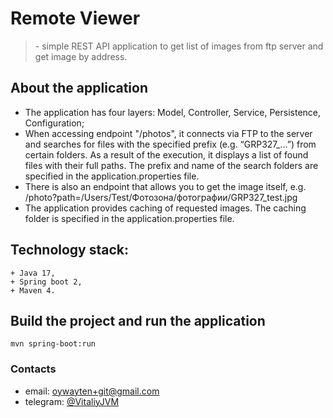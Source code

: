 # Remote Viewer
> \- simple REST API application to get list of images from ftp server and get image by address.

## About the application
+ The application has four layers: Model, Controller, Service, Persistence, Configuration;
+ When accessing endpoint "/photos", it connects via FTP to the server and searches for files with the specified prefix (e.g. “GRP327_…”) from certain folders. As a result of the execution, it displays a list of found files with their full paths. The prefix and name of the search folders are specified in the application.properties file.
+ There is also an endpoint that allows you to get the image itself, e.g. /photo?path=/Users/Test/Фотозона/фотографии/GRP327_test.jpg
+ The application provides caching of requested images. The caching folder is specified in the application.properties file.

## Technology stack:
```text
+ Java 17,
+ Spring boot 2,
+ Maven 4.
```
## Build the project and run the application
```shell
mvn spring-boot:run
   ```

### Contacts
+ email: [oywayten+git@gmail.com](mailto:oywayten+git@gmail.com)
+ telegram: [@VitaliyJVM](https://t.me/VitaliyJVM/ "go to t.me/VitaliyJVM")